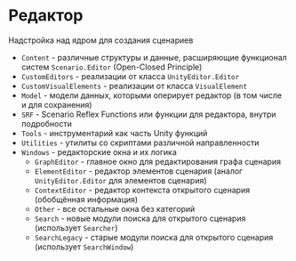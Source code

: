 ﻿# Редактор
Надстройка над ядром для создания сценариев

- `Content` - различные структуры и данные, расширяющие функционал систем `Scenario.Editor` (Open-Closed Principle)
- `CustomEditors` - реализации от класса `UnityEditor.Editor`
- `CustomVisualElements` - реализации от класса `VisualElement`
- `Model` - модели данных, которыми оперирует редактор (в том числе и для сохранения)
- `SRF` - Scenario Reflex Functions или функции для редактора, внутри подробности
- `Tools` - инструментарий как часть Unity функций
- `Utilities` - утилиты со скриптами различной направленности
- `Windows` - редакторские окна и их логика
  - `GraphEditor` - главное окно для редактирования графа сценария
  - `ElementEditor` - редактор элементов сценария (аналог `UnityEditor.Editor` для элементов сценария)
  - `ContextEditor` - редактор контекста открытого сценария (обобщённая информация)
  - `Other` - все остальные окна без категорий
  - `Search` - новые модули поиска для открытого сценария (использует `Searcher`)
  - `SearchLegacy` - старые модули поиска для открытого сценария (использует `SearchWindow`)
